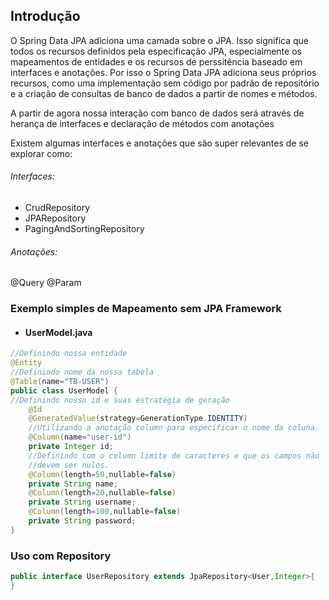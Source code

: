 ## Introdução
O Spring Data JPA adiciona uma camada sobre o JPA. Isso significa que todos os recursos definidos pela especificação JPA, especialmente os mapeamentos de entidades e os recursos de perssitência baseado em interfaces e anotações. Por isso o Spring Data JPA adiciona seus próprios recursos, como uma implementação sem código por padrão de repositório e a criação de consultas de banco de dados a partir de nomes e métodos.

A partir de agora nossa interação com banco de dados será através de herança de interfaces e declaração de métodos com anotações

Existem algumas interfaces e anotações que são super relevantes de se explorar como:

###### Interfaces:
- CrudRepository
- JPARepository
- PagingAndSortingRepository
###### Anotações:
@Query
@Param

### Exemplo simples de Mapeamento sem JPA Framework
- #### UserModel.java
```java
//Definindo nossa entidade
@Entity
//Definindo nome da nossa tabela
@Table(name="TB-USER")
public class UserModel {
//Definindo nosso id e suas estratégia de geração
	@Id
	@GeneratedValue(strategy=GenerationType.IDENTITY)
	//Utilizando a anotação column para especificar o nome da coluna.
	@Column(name="user-id")
	private Integer id;
	//Definindo com o column limite de caracteres e que os campos não 
	//devem ser nulos.
	@Column(length=50,nullable=false)
	private String name;
	@Column(length=20,nullable=false)
	private String username;
	@Column(length=100,nullable=false)
	private String password;
}
```
### Uso com Repository
```java
public interface UserRepository extends JpaRepository<User,Integer>{
}
```

